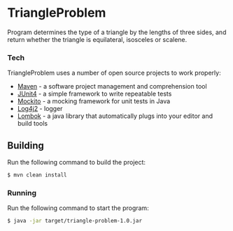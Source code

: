 # TriangleProblem

Program determines the type of a triangle by the lengths of three sides, and return whether the triangle is equilateral, isosceles or scalene.

### Tech

TriangleProblem uses a number of open source projects to work properly:
* [Maven](https://maven.apache.org/download.cgi) - a software project management and comprehension tool
* [JUnit4](https://junit.org/junit4/) - a simple framework to write repeatable tests
* [Mockito](https://site.mockito.org/) - a  mocking framework for unit tests in Java
* [Log4j2](https://logging.apache.org/log4j/2.x/) - logger
* [Lombok](https://projectlombok.org) - a java library that automatically plugs into your editor and build tools

## Building
Run the following command to build the project:
```sh
$ mvn clean install
```

### Running
Run the following command to start the program:
```sh
$ java -jar target/triangle-problem-1.0.jar
```